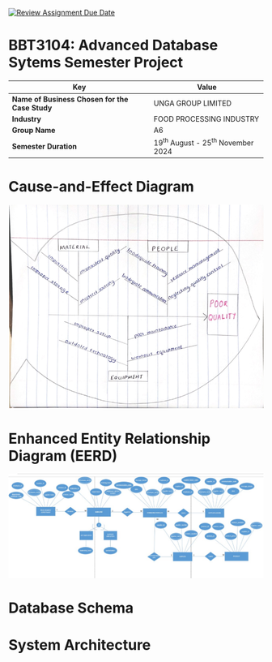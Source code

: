 [![Review Assignment Due Date](https://classroom.github.com/assets/deadline-readme-button-22041afd0340ce965d47ae6ef1cefeee28c7c493a6346c4f15d667ab976d596c.svg)](https://classroom.github.com/a/fbNyN1as)
# BBT3104: Advanced Database Sytems Semester Project

| **Key**                                                               | Value                                                                                                                                                                              |
|---------------|---------------------------------------------------------|
| **Name of Business Chosen for the Case Study**                                                       | UNGA GROUP LIMITED |
| **Industry**                                                       | FOOD PROCESSING INDUSTRY |
| **Group Name**                                                               | A6 |
| **Semester Duration**                                                 | 19<sup>th</sup> August - 25<sup>th</sup> November 2024                                                                                                                       |

# Cause-and-Effect Diagram
![alt text](image.png)

# Enhanced Entity Relationship Diagram (EERD)
![alt text](<WhatsApp Image 2024-11-07 at 23.00.45_8cdb8169.jpg>)

# Database Schema


# System Architecture
